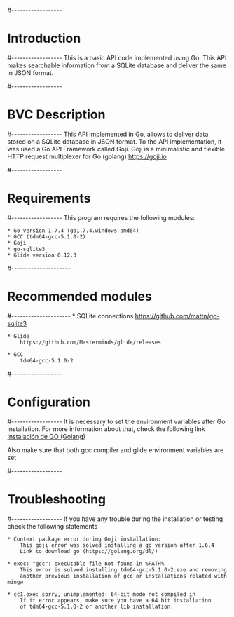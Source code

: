 #------------------
# Introduction
#------------------
This is a basic API code implemented using Go.
This API makes searchable information from a SQLite database and 
deliver the same in JSON format.

#------------------
# BVC Description
#------------------
This API implemented in Go, allows to deliver data stored on a 
SQLite database in JSON format.
To the API implementation, it was used a Go API Framework called Goji.
Goji is a minimalistic and flexible HTTP request multiplexer for 
Go (golang) https://goji.io

#------------------
# Requirements
#------------------
This program requires the following modules:
 
    * Go version 1.7.4 (go1.7.4.windows-amd64)
    * GCC (tdm64-gcc-5.1.0-2)
    * Goji
    * go-sqlite3
    * Glide version 0.12.3

#---------------------
# Recommended modules
#---------------------
    * SQLite connections 
        https://github.com/mattn/go-sqlite3
    
    * Glide
        https://github.com/Masterminds/glide/releases

    * GCC
        tdm64-gcc-5.1.0-2

#------------------
# Configuration
#------------------
It is necessary to set the environment variables after Go installation.
For more information about that, check the following link [Instalación de GO (Golang)](https://medium.com/@golang_es/instalaci%C3%B3n-de-go-golang-6fd5d7b9eb48#.u7ap68jv1)

Also make sure that both gcc compiler and glide environment variables are set

#------------------
# Troubleshooting
#------------------
If you have any trouble during the installation or testing check the following
statements

    * Context package error during Goji installation: 
        This goji error was solved installing a go version after 1.6.4
        Link to download go (https://golang.org/dl/)
    
    * exec: "gcc": executable file not found in %PATH%
        This error is solved installing tdm64-gcc-5.1.0-2.exe and removing
        another previous installation of gcc or installations related with mingw

    * cc1.exe: sorry, unimplemented: 64-bit mode not compiled in
        If it error appears, make sure you have a 64 bit installation 
        of tdm64-gcc-5.1.0-2 or another lib installation.


